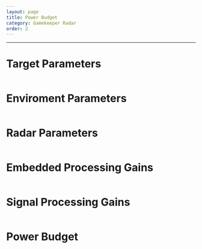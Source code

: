 ```yaml
---
layout: page
title: Power Budget
category: Gamekeeper Radar
order: 2
---
```

---

# Target Parameters

<form id="tg-form">
  <table id='target-parameters-table'>
    <thead>
        <tr></tr>
    </thead>
    <tbody></tbody>
  </table>
</form>

<script>

    target_parameters = {
        headers: [
            "Parameter",
            "Symbol",
            "Linear",
            "unit",
            "Log",
            "unit",
        ],

        fields: [
            {
                name: "RCS",
                symbol: "$\\sigma$",
                val: 0.01,
                unit: "$\\mathrm{m^2}$",
                db_unit: "$\\mathrm{dBsm}$",
                db: false,
                input: true,
            },

            {
                name: "Range",
                symbol: "$R$",
                val: 1000,
                unit: "$\\mathrm{m}$",
                db_unit: "",
                db: false,
                input: true,
            },

            {
                name: "Height",
                symbol: "$h_t$",
                val: 100,
                unit: "$\\mathrm{m}$",
                db_unit: "",
                db: false,
                input: true,
            },

            {
                name: "Radial Speed",
                symbol: "$v_r$",
                val: 10,
                unit: "$\\mathrm{m/s}$",
                db_unit: "",
                db: false,
                input: true,
            },
        ]
    }

    generateTable2("target-parameters-table", target_parameters)

</script>

# Enviroment Parameters

<form id="ep-form">
  <table id='enviroment-parameters-table'>
    <thead>
        <tr></tr>
    </thead>
    <tbody></tbody>
  </table>
</form>

<script>

    enviroment_parameters = {
        headers: [
            "Parameter",
            "Symbol",
            "Linear",
            "unit",
            "Log",
            "unit",
        ],

        fields: [
            {
                name: "Atmospheric Loss",
                symbol: "$L$",
                val: 0,
                unit: "",
                db_unit: "$\\mathrm{dB}$",
                db: true,
                input: true,
            },
        ]
    }

    generateTable2("enviroment-parameters-table", enviroment_parameters)

</script>


# Radar Parameters

<form id="rp-form">
  <table id='radar-parameters-table'>
    <thead>
        <tr></tr>
    </thead>
    <tbody></tbody>
  </table>
</form>

<script>

    radar_parameters = {
        headers: [
            "Parameter",
            "Symbol",
            "Linear",
            "unit",
            "Log",
            "unit",
        ],

        fields: [
            {
                name: "Sampling Frequency",
                symbol: "$f_s$",
                val: 62.5,
                unit: "$\\mathrm{MHz}$",
                db_unit: "",
                db: false,
                input: true,
            },

            {
                name: "Sub-sampling Ratio",
                symbol: "",
                val: 2,
                unit: "",
                db_unit: "",
                db: false,
                input: true,
            },

            {
                name: "Sampling Interval",
                symbol: "$\\tau_s$",
                val: 32,
                unit: "$\\mathrm{ns}$",
                db_unit: "",
                db: false,
                input: false,
            },

            {
                name: "Carrier Frequency",
                symbol: "",
                val: 1256.875,
                unit: "$\\mathrm{MHz}$",
                db_unit: "",
                db: false,
                input: true,
            },

            {
                name: "Wavelength",
                symbol: "$\\lambda$",
                val: 0.2385,
                unit: "$\\mathrm{m}$",
                db_unit: "",
                db: false,
                input: false,
            },

            {
                name: "Transmit Power",
                symbol: "$P_T$",
                val: 2000,
                unit: "$\\mathrm{W}$",
                db_unit: "$\\mathrm{dB}$",
                db: false,
                input: true,
            },

            {
                name: "Tx Antenna Gain",
                symbol: "$G_T$",
                val: 12.5,
                unit: "",
                db_unit: "$\\mathrm{dBi}$",
                db: true,
                input: true,
            },

            {
                name: "Rx Antenna Gain",
                symbol: "$G_R$",
                val: 5.5,
                unit: "",
                db_unit: "$\\mathrm{dBi}$",
                db: true,
                input: true,
            },

            {
                name: "RF Receiver Gain",
                symbol: "$G_{AMP}$",
                val: 64.5,
                unit: "",
                db_unit: "$\\mathrm{dB}$",
                db: true,
                input: true,
            },

            {
                name: "Receiver Noise Figure",
                symbol: "$F$",
                val: 4.5,
                unit: "",
                db_unit: "$\\mathrm{dB}$",
                db: true,
                input: true,
            },

            {
                name: "SAW Bandwidth",
                symbol: "$BW_{SAW}$",
                val: 10.59,
                unit: "$\\mathrm{MHz}$",
                db_unit: "",
                db: false,
                input: true,
            },

            {
                name: "Pulse Width",
                symbol: "$\\tau_p$",
                val: 1,
                unit: "$\\mathrm{\\mu s}$",
                db_unit: "",
                db: false,
                input: true,
            },

            {
                name: "Pulse Repetition Frequency",
                symbol: "$PRF$",
                val: 7353,
                unit: "$\\mathrm{Hz}$",
                db_unit: "",
                db: false,
                input: true,
            },

            {
                name: "Pulse Repetition Interval",
                symbol: "$PRF$",
                val: 135.9989,
                unit: "$\\mathrm{\\mu s}$",
                db_unit: "",
                db: false,
                input: false,
            },


        ]
    }

    generateTable2("radar-parameters-table", radar_parameters)

    document.getElementById("Carrier Frequency").addEventListener("input", function (e) {
        e.preventDefault(); 

        var fc = document.getElementById("Carrier Frequency").value;
        var wavelength = 299792458.0 / (fc * 1e6);

        document.getElementById("Wavelength").innerHTML = wavelength.toFixed(4);
        
    });

    document.getElementById("Pulse Repetition Frequency").addEventListener("input", function (e) {
        e.preventDefault(); 

        var prf = document.getElementById("Pulse Repetition Frequency").value;
        var pri = 1000000 / prf;

        document.getElementById("Pulse Repetition Interval").innerHTML = pri.toFixed(4);
        
    });

</script>

# Embedded Processing Gains

<form id="epg-form">
  <table id='embedded-gains-table'>
    <thead>
        <tr></tr>
    </thead>
    <tbody></tbody>
  </table>
</form>


<script>

    embedded_gains = {
        headers: [
            "Parameter",
            "Symbol",
            "Linear",
            "unit",
            "Log",
            "unit",
        ],

        fields: [
            {
                name: "ADC Load Impedance",
                symbol: "$ZA$",
                val: 50,
                unit: "$\\mathrm{ohm}$",
                db_unit: "",
                db: false,
                input: true,
            },

            {
                name: "ADC Transfer Function",
                symbol: "$GADC$",
                val: 8192,
                unit: "$\\mathrm{LSBs/V}$",
                db_unit: "",
                db: false,
                input: true,
            },

            {
                name: "ADC Gain",
                symbol: "$G_{ADC}$",
                val: 3.3554432e+9,
                unit: "",
                db_unit: "$\\mathrm{dB}$",
                db: false,
                input: false,
            },

            {
                name: "Matched Filter Bandwidth",
                symbol: "$BW_{MF}$",
                val: 0.9784,
                unit: "$\\mathrm{MHz}$",
                db_unit: "",
                db: false,
                input: true,
            },
        ]
    }

    generateTable2("embedded-gains-table", embedded_gains)

    var za = 50;
    var gadc = 8192;

    document.getElementById("ADC Load Impedance").addEventListener("input", function (e) {
        e.preventDefault(); 

        za = document.getElementById("ADC Load Impedance").value;
        adc_gain = za * gadc * gadc;

        document.getElementById("ADC Gain").innerHTML = adc_gain.toExponential();
    });

    document.getElementById("ADC Transfer Function").addEventListener("input", function (e) {
        e.preventDefault(); 

        gadc = document.getElementById("ADC Transfer Function").value;
        adc_gain = za * gadc * gadc;

        document.getElementById("ADC Gain").innerHTML = adc_gain.toExponential();
    });

</script>

# Signal Processing Gains

<form id="spg-form">
  <table id='sigpro-gains-table'>
    <thead>
        <tr></tr>
    </thead>
    <tbody></tbody>
  </table>
</form>


<script>

    sigpro_gains = {
        headers: [
            "Parameter",
            "Symbol",
            "Linear",
            "unit",
            "Log",
            "unit",
        ],

        fields: [
            {
                name: "FFT Length",
                symbol: "$N_{FFT}$",
                val: 2048,
                unit: "",
                db_unit: "$\\mathrm{dB}$",
                db: false,
                input: true,
            },

            {
                name: "FFT Window Loss",
                symbol: "$k$",
                val: 1.34,
                unit: "",
                db_unit: "$\\mathrm{dB}$",
                db: true,
                input: true,
            },

            {
                name: "FFT Gain",
                symbol: "$G_{ADC}$",
                val: 1504.28,
                unit: "",
                db_unit: "$\\mathrm{dB}$",
                db: false,
                input: false,
            },

            {
                name: "Receiver Azimuth Elements",
                symbol: "$N_{rec_azi}$",
                val: 4,
                unit: "",
                db_unit: "",
                db: false,
                input: false,
            },

            {
                name: "Receiver Elevation Elements",
                symbol: "$N_{rec_ele}$",
                val: 16,
                unit: "",
                db_unit: "",
                db: false,
                input: false,
            },

            {
                name: "Total Receiver Elements",
                symbol: "$N_{rec}$",
                val: 64,
                unit: "",
                db_unit: "",
                db: false,
                input: false,
            },

            {
                name: "Beam Forming Gain",
                symbol: "$N_{rec}$",
                val: 64,
                unit: "",
                db_unit: "$\\mathrm{dB}$",
                db: false,
                input: false,
            },
        ]
    }

    generateTable2("sigpro-gains-table", sigpro_gains)

    // var za = 50;
    // var gadc = 8192;

    // document.getElementById("ADC Load Impedance").addEventListener("input", function (e) {
    //     e.preventDefault(); 

    //     za = document.getElementById("ADC Load Impedance").value;
    //     adc_gain = za * gadc * gadc;

    //     document.getElementById("ADC Gain").innerHTML = adc_gain.toExponential();
    // });

    // document.getElementById("ADC Transfer Function").addEventListener("input", function (e) {
    //     e.preventDefault(); 

    //     gadc = document.getElementById("ADC Transfer Function").value;
    //     adc_gain = za * gadc * gadc;

    //     document.getElementById("ADC Gain").innerHTML = adc_gain.toExponential();
    // });

</script>

# Power Budget


<form id="pb-form">
  <table id='power-budget-table'>
    <thead>
        <tr></tr>
    </thead>
    <tbody></tbody>
  </table>
</form>


<script>

    power_budget = {
        headers: [
            "Parameter",
            "Symbol",
            "Linear",
            "unit",
            "Log",
            "unit",
        ],

        fields: [
            {
                name: "Transmitter Antenna",
                symbol: "",
                val: "",
                unit: "",
                db_unit: "",
                db: false,
                input: false,
            },

            {
                name: "Output Transmitted Power",
                symbol: "$P_{T_{tx}}$",
                val: 45.5,
                unit: "$\\mathrm{W}$",
                db_unit: "$\\mathrm{dB}$",
                db: true,
                input: false,
            },

            {
                name: "Receiver Antenna",
                symbol: "",
                val: "",
                unit: "",
                db_unit: "",
                db: false,
                input: false,
            },

            {
                name: "Input Received Power",
                symbol: "$P_{T_{tx}}$",
                val: -134.4,
                unit: "$\\mathrm{W}$",
                db_unit: "$\\mathrm{dB}$",
                db: true,
                input: false,
            },

            {
                name: "RF Amplifier",
                symbol: "",
                val: "",
                unit: "",
                db_unit: "",
                db: false,
                input: false,
            },
        ]
    }

    generateTable2("power-budget-table", power_budget)

    // var za = 50;
    // var gadc = 8192;

    var transmit_power = 2000;
    var tx_antenna_gain = 12.5;
    var rx_antenna_gain = 5.5;
    var wavelength = 0.2385;

    var transmit_output_power = 0.0;

    document.getElementById("Transmit Power").addEventListener("input", function (e) {
        e.preventDefault(); 

        transmit_power = document.getElementById("Transmit Power").value;
        transmit_output_power = 10*Math.log10(transmit_power) + tx_antenna_gain;



        document.getElementById("Output Transmitted Power").innerHTML = transmit_output_power.toFixed(2);
    });

    document.getElementById("Tx Antenna Gain").addEventListener("input", function (e) {
        e.preventDefault(); 

        tx_antenna_gain = document.getElementById("Tx Antenna Gain").value;
        transmit_output_power = 10*Math.log10(transmit_power) + tx_antenna_gain;

        document.getElementById("Output Transmitted Power").innerHTML = transmit_output_power.toFixed(2);
    });

    transmit_power = document.getElementById("Transmit Power").value;
    tx_gain = document.getElementById("Tx Antenna Gain").value;
    rx_gain = document.getElementById("Rx Antenna Gain").value;
    range = document.getElementById("Range").value;
    //wavelength = document.getElementById("Wavelength").value;
    rcs = document.getElementById("RCS").value;
    losses = document.getElementById("Atmospheric Loss").value;

    function input_received_power() {
        var received_power = transmit_power * Math.pow(10, tx_gain / 10) * Math.pow(10, rx_gain / 10) * wavelength * wavelength * rcs / (Math.pow(4*Math.PI,3) * Math.pow(range,4)*Math.pow(10,losses/10));
        document.getElementById("Input Received Power").innerHTML = (10*Math.log10(received_power)).toFixed(2);
    }

    input_received_power();


</script>